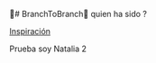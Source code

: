 🌳# BranchToBranch🌳 quien ha sido ?

[Inspiración](https://github.com/surajondev/medusa-discord-integration)

Prueba soy Natalia 2